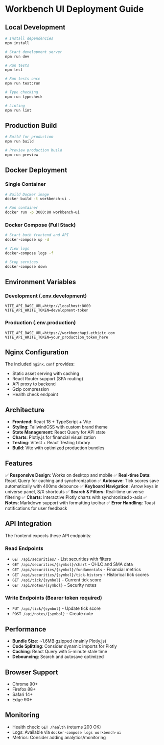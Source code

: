 # Workbench UI Deployment Guide

## Local Development

```bash
# Install dependencies
npm install

# Start development server
npm run dev

# Run tests
npm test

# Run tests once
npm run test:run

# Type checking
npm run typecheck

# Linting
npm run lint
```

## Production Build

```bash
# Build for production
npm run build

# Preview production build
npm run preview
```

## Docker Deployment

### Single Container
```bash
# Build Docker image
docker build -t workbench-ui .

# Run container
docker run -p 3000:80 workbench-ui
```

### Docker Compose (Full Stack)
```bash
# Start both frontend and API
docker-compose up -d

# View logs
docker-compose logs -f

# Stop services
docker-compose down
```

## Environment Variables

### Development (.env.development)
```
VITE_API_BASE_URL=http://localhost:8000
VITE_API_WRITE_TOKEN=development-token
```

### Production (.env.production)
```
VITE_API_BASE_URL=https://workbenchapi.ethicic.com
VITE_API_WRITE_TOKEN=your_production_token_here
```

## Nginx Configuration

The included `nginx.conf` provides:
- Static asset serving with caching
- React Router support (SPA routing)
- API proxy to backend
- Gzip compression
- Health check endpoint

## Architecture

- **Frontend**: React 18 + TypeScript + Vite
- **Styling**: TailwindCSS with custom brand theme
- **State Management**: React Query for API state
- **Charts**: Plotly.js for financial visualization
- **Testing**: Vitest + React Testing Library
- **Build**: Vite with optimized production bundles

## Features

✅ **Responsive Design**: Works on desktop and mobile
✅ **Real-time Data**: React Query for caching and synchronization
✅ **Autosave**: Tick scores save automatically with 400ms debounce
✅ **Keyboard Navigation**: Arrow keys in universe panel, S/X shortcuts
✅ **Search & Filters**: Real-time universe filtering
✅ **Charts**: Interactive Plotly charts with synchronized x-axis
✅ **Notes**: Markdown support with formatting toolbar
✅ **Error Handling**: Toast notifications for user feedback

## API Integration

The frontend expects these API endpoints:

### Read Endpoints
- `GET /api/securities/` - List securities with filters
- `GET /api/securities/{symbol}/chart` - OHLC and SMA data
- `GET /api/securities/{symbol}/fundamentals` - Financial metrics
- `GET /api/securities/{symbol}/tick-history` - Historical tick scores
- `GET /api/tick/{symbol}` - Current tick score
- `GET /api/notes/{symbol}` - Security notes

### Write Endpoints (Bearer token required)
- `PUT /api/tick/{symbol}` - Update tick score
- `POST /api/notes/{symbol}` - Create note

## Performance

- **Bundle Size**: ~1.6MB gzipped (mainly Plotly.js)
- **Code Splitting**: Consider dynamic imports for Plotly
- **Caching**: React Query with 5-minute stale time
- **Debouncing**: Search and autosave optimized

## Browser Support

- Chrome 90+
- Firefox 88+
- Safari 14+
- Edge 90+

## Monitoring

- Health check: `GET /health` (returns 200 OK)
- Logs: Available via `docker-compose logs workbench-ui`
- Metrics: Consider adding analytics/monitoring